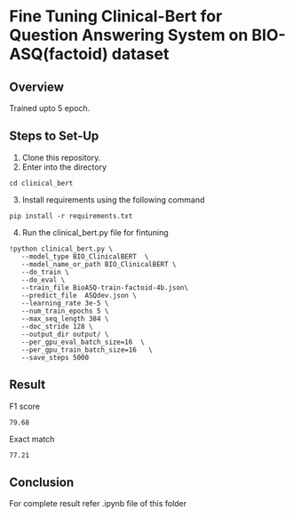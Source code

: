 # Fine Tuning Clinical-Bert for Question Answering System on BIO-ASQ(factoid) dataset



## Overview
Trained upto 5 epoch. 

## Steps to Set-Up

 1. Clone this repository.
 2. Enter into the directory

 ```
 cd clinical_bert
 ```
 3. Install requirements using the following command
 ```
 pip install -r requirements.txt
 ```
 4. Run the clinical_bert.py file for fintuning
 ```
 !python clinical_bert.py \
    --model_type BIO_ClinicalBERT  \
    --model_name_or_path BIO_ClinicalBERT \
    --do_train \
    --do_eval \
    --train_file BioASQ-train-factoid-4b.json\
    --predict_file  ASQdev.json \
    --learning_rate 3e-5 \
    --num_train_epochs 5 \
    --max_seq_length 384 \
    --doc_stride 128 \
    --output_dir output/ \
    --per_gpu_eval_batch_size=16  \
    --per_gpu_train_batch_size=16   \
    --save_steps 5000
 ```
 
## Result

F1 score

 ```
79.68
 ```

Exact match

 ```
77.21
 ```
## Conclusion

For complete result refer .ipynb file of this folder





